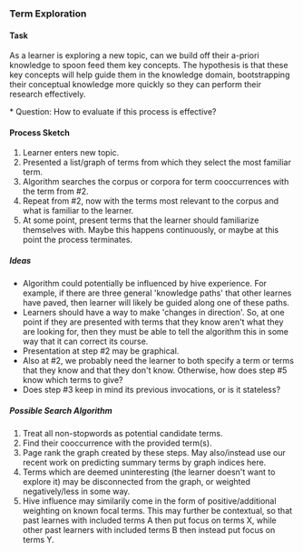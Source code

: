 ### Term Exploration

#### Task

As a learner is exploring a new topic, can we build off their a-priori knowledge to spoon feed them key concepts.
The hypothesis is that these key concepts will help guide them in the knowledge domain, bootstrapping their conceptual knowledge more quickly so they can perform their research effectively.


\* Question: How to evaluate if this process is effective?


#### Process Sketch

1. Learner enters new topic.
2. Presented a list/graph of terms from which they select the most familiar term.
3. Algorithm searches the corpus or corpora for term cooccurrences with the term from #2.
4. Repeat from #2, now with the terms most relevant to the corpus and what is familiar to the learner.
5. At some point, present terms that the learner should familiarize themselves with.
Maybe this happens continuously, or maybe at this point the process terminates.


##### Ideas

* Algorithm could potentially be influenced by hive experience.
For example, if there are three general 'knowledge paths' that other learnes have paved, then learner will likely be guided along one of these paths.
* Learners should have a way to make 'changes in direction'.
So, at one point if they are presented with terms that they know aren't what they are looking for, then they must be able to tell the algorithm this in some way that it can correct its course.
* Presentation at step #2 may be graphical.
* Also at #2, we probably need the learner to both specify a term or terms that they know and that they don't know.
Otherwise, how does step #5 know which terms to give?
* Does step #3 keep in mind its previous invocations, or is it stateless?


##### Possible Search Algorithm

1. Treat all non-stopwords as potential candidate terms.
2. Find their cooccurrence with the provided term(s).
3. Page rank the graph created by these steps.
May also/instead use our recent work on predicting summary terms by graph indices here.
4. Terms which are deemed uninteresting (the learner doesn't want to explore it) may be disconnected from the graph, or weighted negatively/less in some way.
5. Hive influence may similarily come in the form of positive/additional weighting on known focal terms.
This may further be contextual, so that past learnes with included terms A then put focus on terms X, while other past learners with included terms B then instead put focus on terms Y.

